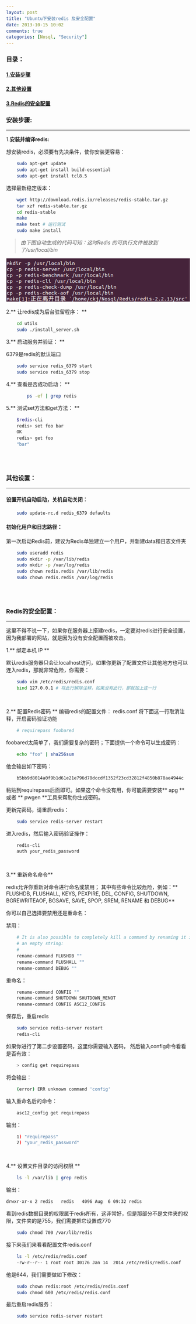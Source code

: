 ```yaml
---
layout: post
title: "Ubuntu下安装redis 及安全配置"
date: 2013-10-15 10:02
comments: true
categories: [Nosql, "Security"]
---
```


### 目录：

#### [1.安装步骤](#1)

#### [2.其他设置](#2)

#### [3.Redis的安全配置](#3)

<h3 id='1'>安装步骤:</h3>

-------------------------------------------------------------------

1.**安装并编译redis:**

想安装redis，必须要有先决条件，使你安装更容易：

```sh
    sudo apt-get update
    sudo apt-get install build-essential
    sudo apt-get install tcl8.5
```

选择最新稳定版本：

``` sh
    wget http://download.redis.io/releases/redis-stable.tar.gz
    tar xzf redis-stable.tar.gz
    cd redis-stable
    make
    make test # 运行测试
    sudo make install

```


> _由下图自动生成的代码可知：这时Redis 的可执行文件被放到了/usr/local/bin_

![redis](/images/posts/2013-10-15/redis1.png "生成代码")


2.** 让redis成为后台驻留程序： **

``` sh
    cd utils
    sudo ./install_server.sh
```

3.** 启动服务并验证： **

6379是redis的默认端口

``` sh
    sudo service redis_6379 start
    sudo service redis_6379 stop
```

4.** 查看是否成功启动： **

``` sh
		ps -ef | grep redis
```
5.** 测试set方法和get方法： **

``` sh
    $redis-cli
    redis> set foo bar
    OK
    redis> get foo
    "bar"
```

<br/>
<br/>

<h3 id="2"> 其他设置：</h3>

-------------------------------------------------------------------

#### 设置开机自动启动，关机自动关闭：

``` sh
    sudo update-rc.d redis_6379 defaults
```

#### 初始化用户和日志路径：

第一次启动Redis前，建议为Redis单独建立一个用户，并新建data和日志文件夹

``` sh
    sudo useradd redis
    sudo mkdir -p /var/lib/redis
    sudo mkdir -p /var/log/redis
    sudo chown redis.redis /var/lib/redis
    sudo chown redis.redis /var/log/redis
```

<br/>
<br/>


<h3 id="3"> Redis的安全配置：</h3>

------------------------------------------------------------------

这里不得不说一下，如果你在服务器上搭建redis，一定要对redis进行安全设置，因为我部署的网站，就是因为没有安全配置而被攻击。

1.** 绑定本机 IP **

默认redis服务器只会让localhost访问，如果你更新了配置文件让其他地方也可以连入redis，那就非常危险，你需要：

``` sh
    sudo vim /etc/redis/redis.conf
    bind 127.0.0.1 # 将此行解除注释，如果没有此行，那就加上这一行
```

<br/>

2.** 配置Redis密码 **
编辑redis的配置文件： redis.conf
将下面这一行取消注释，开启密码验证功能

``` sh
    # requirepass foobared
```

foobared太简单了，我们需要复杂的密码；下面提供一个命令可以生成密码：

``` sh
    echo "foo" | sha256sum
```

他会输出如下密码：

``` sh
    b5bb9d8014a0f9b1d61e21e796d78dccdf1352f23cd32812f4850b878ae4944c
```

黏贴到requirepass后面即可。如果这个命令没有用，你可能需要安装** apg ** 或者 ** pwgen **工具来帮助你生成密码。

更新完密码，请重启redis：
``` sh
    sudo service redis-server restart
```

进入redis，然后输入密码验证操作：

``` sh
    redis-cli    
    auth your_redis_password 
```

<br/>

3.** 重新命名命令**

redis允许你重新对命令进行命名或禁用；
其中有些命令比较危险，例如：**  FLUSHDB, FLUSHALL, KEYS, PEXPIRE, DEL, CONFIG, SHUTDOWN, BGREWRITEAOF, BGSAVE, SAVE, SPOP, SREM, RENAME 和 DEBUG**

你可以自己选择要禁用还是重命名：

禁用：

``` sh
    # It is also possible to completely kill a command by renaming it into
    # an empty string:
    #
    rename-command FLUSHDB ""
    rename-command FLUSHALL ""
    rename-command DEBUG ""
```

重命名：

``` sh
    rename-command CONFIG ""
    rename-command SHUTDOWN SHUTDOWN_MENOT
    rename-command CONFIG ASC12_CONFIG
```

保存后，重启redis

``` sh
    sudo service redis-server restart
    redis-cli
```
如果你进行了第二步设置密码，这里你需要输入密码，
然后输入config命令看看是否有效：

``` sh
    > config get requirepass
```

将会输出：

``` sh
    (error) ERR unknown command 'config'
```

输入重命名后的命令：

``` sh
    asc12_config get requirepass
```

输出：

``` sh
    1) "requirepass"
    2) "your_redis_password"
```

<br/>

4.** 设置文件目录的访问权限 **

``` sh
    ls -l /var/lib | grep redis
```

输出：

``` sh
drwxr-xr-x 2 redis   redis   4096 Aug  6 09:32 redis
```

看到redis数据目录的权限属于redis所有，这非常好，但是那部分不是文件夹的权限，文件夹的是755，我们需要把它设置成770

``` sh
    sudo chmod 700 /var/lib/redis
```

接下来我们来看看配置文件redis.conf

``` sh
    ls -l /etc/redis/redis.conf
    -rw-r--r-- 1 root root 30176 Jan 14  2014 /etc/redis/redis.conf
```
他是644，我们需要做如下修改：

``` sh
    sudo chown redis:root /etc/redis/redis.conf
    sudo chmod 600 /etc/redis/redis.conf
```

最后重启redis服务：

``` sh
    sudo service redis-server restart
```

